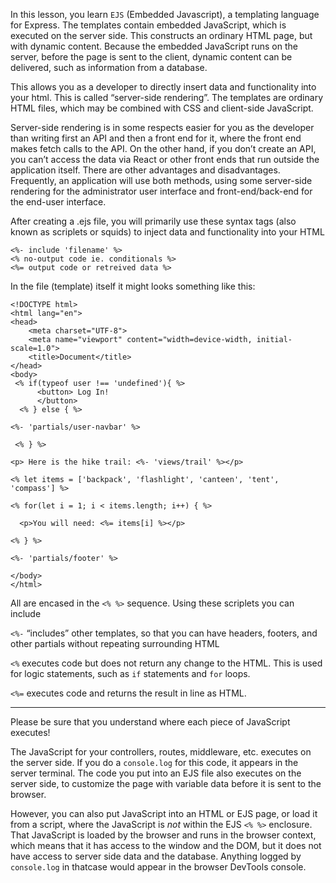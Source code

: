 In this lesson, you learn `EJS` (Embedded Javascript), a templating language for Express. The templates contain embedded JavaScript, which is executed on the server side. This constructs an ordinary HTML page, but with dynamic content. Because the embedded JavaScript runs on the server, before the page is sent to the client, dynamic content can be delivered, such as information from a database. 

This allows you as a developer to directly insert data and functionality into your html.
This is called “server-side rendering”. The templates are ordinary HTML files, which may be combined with CSS and client-side JavaScript.

Server-side rendering is in some respects easier for you as the developer than writing first an API and then a front end for it, where the front end makes fetch calls to the API. On the other hand, if you don’t create an API, you can’t access the data via React or other front ends that run outside the application itself. There are other advantages and disadvantages. Frequently, an application will use both methods, using some server-side rendering for the administrator user interface and front-end/back-end for the end-user interface. 

After creating a .ejs file, you will primarily use these syntax tags (also known as scriplets or squids) to inject data and functionality into your HTML 


```
<%- include 'filename' %>
<% no-output code ie. conditionals %>
<%= output code or retreived data %>
```


In the file (template) itself it might looks something like this:

```
<!DOCTYPE html>
<html lang="en">
<head>
    <meta charset="UTF-8">
    <meta name="viewport" content="width=device-width, initial-scale=1.0">
    <title>Document</title>
</head>
<body>
 <% if(typeof user !== 'undefined'){ %>
      <button> Log In!
      </button>
  <% } else { %>

<%- 'partials/user-navbar' %>

 <% } %>

<p> Here is the hike trail: <%- 'views/trail' %></p>

<% let items = ['backpack', 'flashlight', 'canteen', 'tent', 'compass'] %>

<% for(let i = 1; i < items.length; i++) { %>

  <p>You will need: <%= items[i] %></p>

<% } %>

<%- 'partials/footer' %>

</body>
</html>
```



All are encased in the `<% %>` sequence.
Using these scriplets you can include 

`<%-` “includes” other templates, so that you can have headers, footers, and other partials without repeating surrounding HTML

`<%` executes code but does not return any change to the HTML. This is used for logic statements, such as `if` statements and `for` loops.

`<%=` executes code and returns the result in line as HTML.

---

Please be sure that you understand where each piece of JavaScript executes!

The JavaScript for your controllers, routes, middleware, etc. executes on the server side. If you do a `console.log` for this code, it appears in the server terminal. The code you put into an EJS file also executes on the server side, to customize the page with variable data before it is sent to the browser.

However, you can also put JavaScript into an HTML or EJS page, or load it from a script, where the JavaScript is _not_ within the EJS `<% %>` enclosure. That JavaScript is loaded by the browser and runs in the browser context, which means that it has access to the window and the DOM, but it does not have access to server side data and the database. Anything logged by `console.log` in thatcase would appear in the browser DevTools console.

